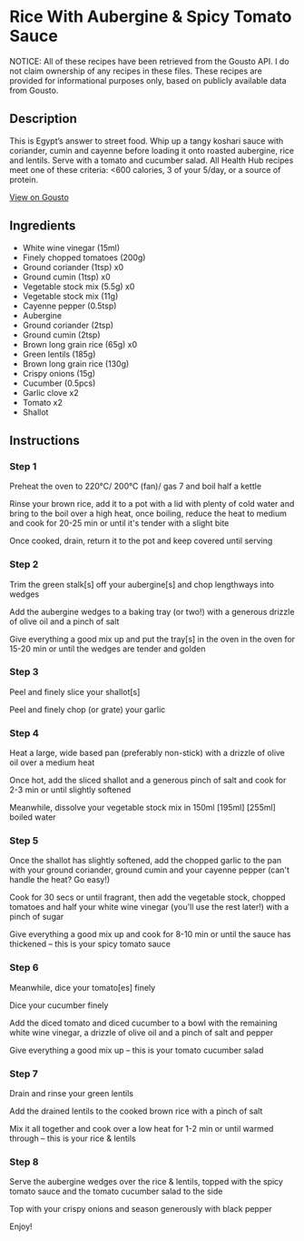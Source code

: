 # Rice With Aubergine & Spicy Tomato Sauce

NOTICE: All of these recipes have been retrieved from the Gousto API. I do not claim ownership of any recipes in these files. These recipes are provided for informational purposes only, based on publicly available data from Gousto.

## Description

This is Egypt’s answer to street food. Whip up a tangy koshari sauce with coriander, cumin and cayenne before loading it onto roasted aubergine, rice and lentils. Serve with a tomato and cucumber salad. All Health Hub recipes meet one of these criteria: <600 calories, 3 of your 5/day, or a source of protein.

[View on Gousto](https://www.gousto.co.uk/recipes/cookbook/egyptian-style-rice-with-aubergine-koshari-sauce)

## Ingredients

- White wine vinegar (15ml)
- Finely chopped tomatoes (200g)
- Ground coriander (1tsp) x0
- Ground cumin (1tsp) x0
- Vegetable stock mix (5.5g) x0
- Vegetable stock mix (11g)
- Cayenne pepper (0.5tsp)
- Aubergine
- Ground coriander (2tsp)
- Ground cumin (2tsp)
- Brown long grain rice (65g) x0
- Green lentils (185g)
- Brown long grain rice (130g)
- Crispy onions (15g)
- Cucumber (0.5pcs)
- Garlic clove x2
- Tomato x2
- Shallot

## Instructions


### Step 1

Preheat the oven to 220°C/ 200°C (fan)/ gas 7 and boil half a kettle

Rinse your brown rice, add it to a pot with a lid with plenty of cold water and bring to the boil over a high heat, once boiling, reduce the heat to medium and cook for 20-25 min or until it's tender with a slight bite

Once cooked, drain, return it to the pot and keep covered until serving


### Step 2

Trim the green stalk[s] off your aubergine[s] and chop lengthways into wedges

Add the aubergine wedges to a baking tray (or two!) with a generous drizzle of olive oil and a pinch of salt

Give everything a good mix up and put the tray[s] in the oven in the oven for 15-20 min or until the wedges are tender and golden


### Step 3

Peel and finely slice your shallot[s]

Peel and finely chop (or grate) your garlic


### Step 4

Heat a large, wide based pan (preferably non-stick) with a drizzle of olive oil over a medium heat

Once hot, add the sliced shallot and a generous pinch of salt and cook for 2-3 min or until slightly softened

Meanwhile, dissolve your vegetable stock mix in 150ml<span class="text-danger"> <span class="text-purple">[195ml]</span> [255ml] </span>boiled water


### Step 5

Once the shallot has slightly softened, add the chopped garlic to the pan with your ground coriander, ground cumin and your cayenne pepper (can't handle the heat? Go easy!)

Cook for 30 secs or until fragrant, then add the vegetable stock, chopped tomatoes and half your white wine vinegar (you'll use the rest later!) with a pinch of sugar

Give everything a good mix up and cook for 8-10 min or until the sauce has thickened – this is your spicy tomato sauce


### Step 6

Meanwhile, dice your tomato[es] finely

Dice your cucumber finely

Add the diced tomato and diced cucumber to a bowl with the remaining white wine vinegar, a drizzle of olive oil and a pinch of salt and pepper

Give everything a good mix up – this is your tomato cucumber salad


### Step 7

Drain and rinse your green lentils

Add the drained lentils to the cooked brown rice with a pinch of salt

Mix it all together and cook over a low heat for 1-2 min or until warmed through – this is your rice & lentils

### Step 8

Serve the aubergine wedges over the rice & lentils, topped with the spicy tomato sauce and the tomato cucumber salad to the side

Top with your crispy onions and season generously with black pepper

Enjoy!

